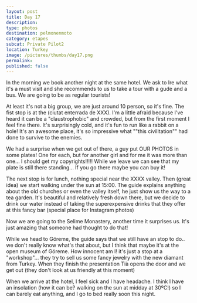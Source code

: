 ```yaml
---
layout: post
title: Day 17
description: 
type: photos
destination: pelmonenmoto
category: etapes
subcat: Private Pilot2
location: Turkey
image: /pictures/thumbs/day17.png
permalink: 
published: false
---
```


In the morning we book another night at the same hotel. We ask to Ire what it's a must visit and she recommends to us to take a tour with a gude and a bus. We are going to be as regular tourists!

At least it's not a big group, we are just around 10 person, so it's fine. The fist stop is at the (ciutat enterrada de XXX). I'm a little afraid because I've heard it can be a "claustrophobic" and crowded, but from the first moment I feel fine there. It's surprisingly cold, and it's fun to run like a rabbit on a hole! It's an awesome place, it's so impressive what ""this civilitation"" had done to survive to the enemies. 

We had a surprise when we get out of there, a guy put OUR PHOTOS in some plates! One for each, but for another girl and for me it was more than one... I should get my copyrights!!!!! While we leave we can see that my plate is still there standing... If you go there maybe you can buy it!

The next stop is for lunch, nothing special near the XXXX valley. Then (great idea) we start walking under the sun at 15:00. The guide explains anything about the old churches or even the valley itself, he just show us the way to a tea garden. It's beautiful and relatively fresh down there, but we decide to drink our water instead of taking the superexpensive drinks that they offer at this fancy bar (special place for Instagram photos)

Now we are going to the Selime Monastery, another time it surprises us. It's just amazing that someone had thought to do that!

While we head to Göreme, the guide says that we still have an stop to do.. we don't really know what's that about, but I think that maybe it's at the open museum of Göreme. How innocent am I! it's just a stop at a "workshop"... they try to sell us some fancy jewelry with the new diamant from Turkey. When they finish the presentation Tià opens the door and we get out (they don't look at us friendly at this moment)

When we arrive at the hotel, I feel sick and I have headache. I think I have an insolation (how it can be? walking on the sun at midday at 30ºC!) so I can barely eat anything, and I go to bed really soon this night.